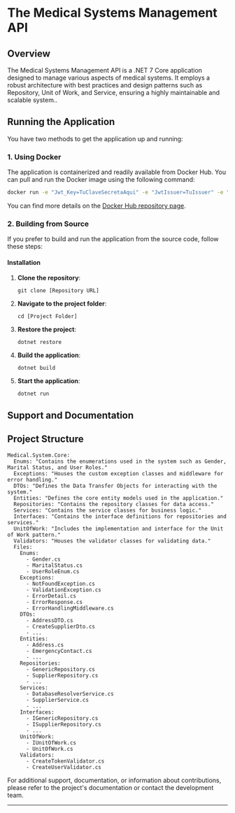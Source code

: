 
# The Medical Systems Management API

## Overview
The Medical Systems Management API is a .NET 7 Core application designed to manage various aspects of medical systems. It employs a robust architecture with best practices and design patterns such as Repository, Unit of Work, and Service, ensuring a highly maintainable and scalable system..

## Running the Application
You have two methods to get the application up and running:

### 1. Using Docker
The application is containerized and readily available from Docker Hub. You can pull and run the Docker image using the following command:

```bash
docker run -e "Jwt_Key=TuClaveSecretaAqui" -e "JwtIssuer=TuIssuer" -e "Jwt_Audience=TuAudience" -p 8080:80 -p 8443:443 -d edi10/edi-medical-system:tagname
```

You can find more details on the [Docker Hub repository page](https://hub.docker.com/repository/docker/edi10/edi-medical-system/general).

### 2. Building from Source
If you prefer to build and run the application from the source code, follow these steps:

#### Installation
1. **Clone the repository**:
   ```
   git clone [Repository URL]
   ```

2. **Navigate to the project folder**:
   ```
   cd [Project Folder]
   ```

3. **Restore the project**:
   ```
   dotnet restore
   ```

4. **Build the application**:
   ```
   dotnet build
   ```

5. **Start the application**:
   ```
   dotnet run
   ```

## Support and Documentation
## Project Structure

```
Medical.System.Core:
  Enums: "Contains the enumerations used in the system such as Gender, Marital Status, and User Roles."
  Exceptions: "Houses the custom exception classes and middleware for error handling."
  DTOs: "Defines the Data Transfer Objects for interacting with the system."
  Entities: "Defines the core entity models used in the application."
  Repositories: "Contains the repository classes for data access."
  Services: "Contains the service classes for business logic."
  Interfaces: "Contains the interface definitions for repositories and services."
  UnitOfWork: "Includes the implementation and interface for the Unit of Work pattern."
  Validators: "Houses the validator classes for validating data."
  Files:
    Enums:
      - Gender.cs
      - MaritalStatus.cs
      - UserRoleEnum.cs
    Exceptions:
      - NotFoundException.cs
      - ValidationException.cs
      - ErrorDetail.cs
      - ErrorResponse.cs
      - ErrorHandlingMiddleware.cs
    DTOs:
      - AddressDTO.cs
      - CreateSupplierDto.cs
      - ...
    Entities:
      - Address.cs
      - EmergencyContact.cs
      - ...
    Repositories:
      - GenericRepository.cs
      - SupplierRepository.cs
      - ...
    Services:
      - DatabaseResolverService.cs
      - SupplierService.cs
      - ...
    Interfaces:
      - IGenericRepository.cs
      - ISupplierRepository.cs
      - ...
    UnitOfWork:
      - IUnitOfWork.cs
      - UnitOfWork.cs
    Validators:
      - CreateTokenValidator.cs
      - CreateUserValidator.cs
```



For additional support, documentation, or information about contributions, please refer to the project's documentation or contact the development team.

---



